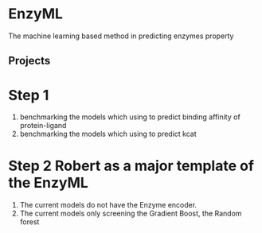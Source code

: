 # EnzyML
The machine learning based method in predicting enzymes property

## Projects
# Step 1
1. benchmarking the models which using to predict binding affinity of protein-ligand
2. benchmarking the models which using to predict kcat

# Step 2  Robert as a major template of the EnzyML
1.  The current models do not have the Enzyme encoder.
2. The current models only screening the Gradient Boost, the Random forest 
